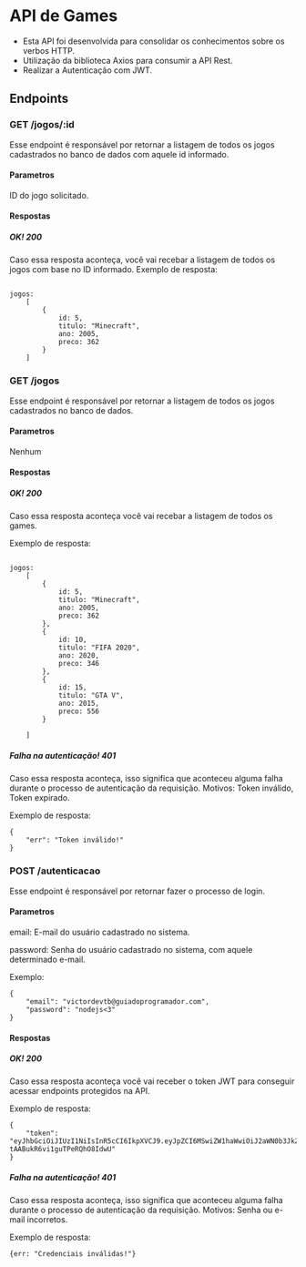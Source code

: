 # API de Games
- Esta API foi desenvolvida para consolidar os conhecimentos sobre os verbos HTTP.
- Utilização da biblioteca Axios para consumir a API Rest.
- Realizar a Autenticação com JWT.

## Endpoints

### GET /jogos/:id
Esse endpoint é responsável por retornar a listagem de todos os jogos cadastrados no banco de dados com aquele id informado.

#### Parametros
ID do jogo solicitado.

#### Respostas
##### OK! 200
Caso essa resposta aconteça, você vai recebar a listagem de todos os jogos com base no ID informado.
Exemplo de resposta:
```

jogos: 
    [
        {
            id: 5,
            titulo: "Minecraft", 
            ano: 2005,
            preco: 362
        }
    ]
```


### GET /jogos
Esse endpoint é responsável por retornar a listagem de todos os jogos cadastrados no banco de dados.
#### Parametros
Nenhum
#### Respostas
##### OK! 200
Caso essa resposta aconteça você vai recebar a listagem de todos os games.

Exemplo de resposta:
```

jogos: 
    [
        {
            id: 5,
            titulo: "Minecraft", 
            ano: 2005,
            preco: 362
        },
        {
            id: 10,
            titulo: "FIFA 2020", 
            ano: 2020,
            preco: 346
        },
        {
            id: 15,
            titulo: "GTA V", 
            ano: 2015,
            preco: 556
        }
    
    ]
```
##### Falha na autenticação! 401
Caso essa resposta aconteça, isso significa que aconteceu alguma falha durante o processo de autenticação da requisição. Motivos: Token inválido, Token expirado.

Exemplo de resposta:
```
{
    "err": "Token inválido!"
}
```

### POST /autenticacao
Esse endpoint é responsável por retornar fazer o processo de login.
#### Parametros
email: E-mail do usuário cadastrado no sistema.

password: Senha do usuário cadastrado no sistema, com aquele determinado e-mail.

Exemplo:
```
{
	"email": "victordevtb@guiadoprogramador.com",
	"password": "nodejs<3"
}
```
#### Respostas
##### OK! 200
Caso essa resposta aconteça você vai receber o token JWT para conseguir acessar endpoints protegidos na API.

Exemplo de resposta:
```
{
    "token": "eyJhbGciOiJIUzI1NiIsInR5cCI6IkpXVCJ9.eyJpZCI6MSwiZW1haWwiOiJ2aWN0b3JkZXZ0YkBndWlhZG9wcm9ncmFtYWRvci5jb20iLCJpYXQiOjE1OTE3ODI0NzUsImV4cCI6MTU5MTk1NTI3NX0.y8kp3BxKgC86KFiq6-tAABukR6vi1guTPeRQhO8IdwU"
}
```
##### Falha na autenticação! 401
Caso essa resposta aconteça, isso significa que aconteceu alguma falha durante o processo de autenticação da requisição. Motivos: Senha ou e-mail incorretos.

Exemplo de resposta:
```
{err: "Credenciais inválidas!"}
```
